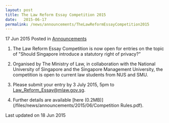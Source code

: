 ```yaml
---
layout: post
title: The Law Reform Essay Competition 2015
date:   2015-06-17
permalink: /news/announcements/TheLawReformEssayCompetition2015
---
```


17 Jun 2015 Posted in [Announcements](/news/announcements)



1. The Law Reform Essay Competition is now open for entries on the topic of "Should Singapore introduce a           statutory right of privacy?”

2. Organised by The Ministry of Law, in collaboration with the National University of Singapore and the Singapore         Management University, the competition is open to current law students from NUS and SMU. 

3. Please submit your entry by 3 July 2015, 5pm to [Law_Reform_Essay@mlaw.gov.sg](mailto:Law_Reform_Essay@mlaw.gov.sg). 


4. Further details are available [here (0.2MB)](/files/news/announcements/2015/06/Competition Rules.pdf).

<p class="right-side-updated">Last updated on 18 Jun 2015</p> 

